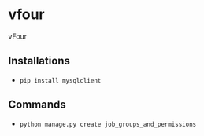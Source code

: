 # vfour
vFour

## Installations

* `pip install mysqlclient` 

## Commands

* `python manage.py create job_groups_and_permissions` 

